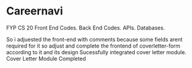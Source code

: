 # Careernavi
FYP CS 20
Front End Codes. 
Back End Codes. 
APIs. 
Databases. 


So i adjuested the front-end with comments because some fields arent required for it so adjust and complete the frontend of coverletter-form according to it and its design
Sucessfully integrated cover letter module.
Cover Letter Module Completed
